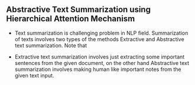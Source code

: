 ## Abstractive Text Summarization using Hierarchical Attention Mechanism

* Text summarization is challenging problem in NLP field. Summarization of
  texts involves two types of the methods Extractive and Abstractive text
  summarization. Note that 

* Extractive text summarization involves just extracting some important
  sentences from the given document, on the other hand Abstractive text
  summarization involves making human like important notes from the given 
  text input.


